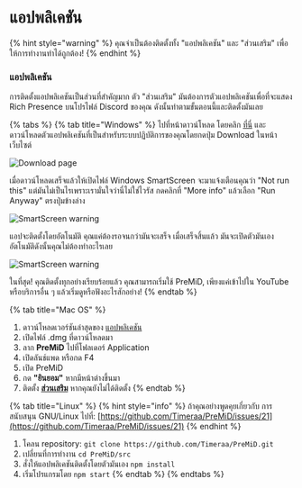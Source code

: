 # แอปพลิเคชัน

{% hint style="warning" %}
 คุณจำเป็นต้องติดตั้งทั้ง "แอปพลิเคชัน" และ "ส่วนเสริม" เพื่อให้การทำงานทำได้ถูกต้อง!
{% endhint %}

### แอปพลิเคชัน

การติดตั้งแอปพลิเคชันเป็นส่วนที่สำคัญมาก ตัว "ส่วนเสริม" มันต้องการตัวแอปพลิเคชันเพื่อที่จะแสดง Rich Presence บนโปรไฟล์ Discord ของคุณ ดังนั้นทำตามขั้นตอนนี้และติดตั้งมันเลย

{% tabs %}
{% tab title="Windows" %}
ไปที่หน้าดาวน์โหลด โดยคลิก [ที่นี่](https://premid.app/downloads) และดาวน์โหลดตัวแอปพลิเคชันที่เป็นสำหรับระบบปฏิบัติการของคุณโดยกดปุ่ม Download ในหน้าเว็บไซต์

![Download page](https://camo.githubusercontent.com/db35e8b9473dadc5e2712cf74c2e3f4a11be0bcc/68747470733a2f2f626c6f627363646e2e676974626f6f6b2e636f6d2f76302f622f676974626f6f6b2d32383432372e61707073706f742e636f6d2f6f2f6173736574732532462d4c4e4c736b56596d346a5670684d44597474502532462d4c576c64585868695f654e66454e67304a43612532462d4c576c64636e324b43526f6e6e4a784c4f6442253246766976616c64695f323031392d30312d32315f32312d32312d35322e706e673f616c743d6d6564696126746f6b656e3d38326134393435622d336431632d346366642d626239362d373732346262386432313331)

เมื่อดาวน์โหลดเสร็จแล้วให้เปิดไฟล์ Windows SmartScreen จะมาแจ้งเตือนคุณว่า "Not run this" แต่มันไม่เป็นไรเพราะเรามั่นใจว่านี่ไม่ใช่ไวรัส กดคลิกที่ "More info" แล้วเลือก "Run Anyway" ตรงปุ่มข้างล่าง

![SmartScreen warning](https://camo.githubusercontent.com/686b1d78d5232ed8a13cfd484ef59bccc83a2e02/68747470733a2f2f626c6f627363646e2e676974626f6f6b2e636f6d2f76302f622f676974626f6f6b2d32383432372e61707073706f742e636f6d2f6f2f6173736574732532462d4c4e4c736b56596d346a5670684d44597474502532462d4c576c4d6b586f626b504b34517344414733622532462d4c576c576d5179764f6e523138704246564e71253246323031392d30312d32315f32302d34382d31342e706e673f616c743d6d6564696126746f6b656e3d34313331353933322d383733392d346539662d393835642d663364633066383836386361)

แอปจะติดตั้งโดยอัตโนมัติ คุณแค่ต้องรอจนกว่ามันจะเสร็จ เมื่อเสร็จสิ้นแล้ว มันจะเปิดตัวมันเองอัตโนมัติดังนั้นคุณไม่ต้องทำอะไรเลย

![SmartScreen warning](https://camo.githubusercontent.com/abe646c205b9fef9f6dd07409d2bccc2fe985828/68747470733a2f2f7468652d706572736f6e2d756e6465722d746869732d6d6573736167652e69732d696e736964652e6d652f4e68486a353349642e706e67)

ในที่สุด! คุณติดตั้งทุกอย่างเรียบร้อยแล้ว คุณสามารถเริ่มใช้ PreMiD, เพียงแค่เข้าไปใน YouTube หรือบริการอื่น ๆ แล้วเริ่มดูหรือฟังอะไรสักอย่าง!
{% endtab %}

{% tab title="Mac OS" %}
1. ดาวน์โหลดเวอร์ชันล่าสุดของ [แอปพลิเคชัน](https://premid.app/downloads)
2. เปิดไฟล์ .dmg ที่ดาวน์โหลดมา
3. ลาก **PreMiD** ไปที่โฟลเดอร์ Application
4. เปิดลันช์แพด หรือกด F4
5. เปิด PreMiD
6. กด **"ยินยอม"** หากมีหน้าต่างขึ้นมา
7. ติดตั้ง [**ส่วนเสริม**](extension.md) หากคุณยังไม่ได้ติดตั้ง
{% endtab %}

{% tab title="Linux" %}
{% hint style="info" %}
ถ้าคุณอย่างพูดคุยเกี่ยวกับ การสนับสนุน GNU/Linux  ไปที่: [https://github.com/Timeraa/PreMiD/issues/21](https://github.com/Timeraa/PreMiD/issues/21)
{% endhint %}

1. โคลน repository: `git clone https://github.com/Timeraa/PreMiD.git`
2. เปลี่ยนที่การทำงาน `cd PreMiD/src`
3. สั่งให้แอปพลิเคชันติดตั้งโดยตัวมันเอง `npm install`
4. เริ่มโปรแกรมโดย `npm start`
{% endtab %}
{% endtabs %}

